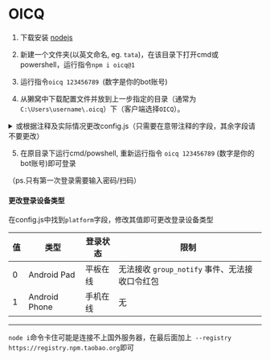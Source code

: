 # OICQ

1. 下载安装 [nodejs](https://nodejs.org/)

2. 新建一个文件夹(以英文命名, eg. `tata`)，在该目录下打开cmd或powershell，运行指令`npm i oicq@1`

3. 运行指令`oicq 123456789 `(数字是你的bot账号)

4. 从獭窝中下载配置文件并放到上一步指定的目录（通常为`C:\Users\username\.oicq`）下（客户端选择`OICQ`）。

<details><summary>或根据注释及实际情况更改config.js（只需要在意带注释的字段，其余字段请不要更改）</summary>

```javascript
"use strict";
// 此文件必须名为config.js才能生效哦

module.exports = {

    //通用配置
    general: {
        platform:           1,       //1:安卓手机 2:aPad 3:安卓手表 4:MacOS 5:iPad
        log_level:          "info",  //日志等级，可选：trace,debug,info,warn,error,mark
        use_cqhttp_notice:  false,
    
        host:               "0.0.0.0",
        port:               5700,
        use_http:           false,
        use_ws:             false,
        access_token:       "",         //访问密钥, 即申请獭獭时的token
        secret:             "",         //访问密钥, 即申请獭獭时的token
        post_timeout:       30,
        post_message_format:"array",
        enable_cors:        false,      
        enable_heartbeat:   false,      //是否启用心跳
        heartbeat_interval: 15000,      //心跳间隔(毫秒)
        rate_limit_interval:500,        
        event_filter:       "", 
        post_url: [ 
            
        ],
        ws_reverse_url: [ // 
        // 反向WS Universal 地址
        // 主窝：ws://xn--v9x.net/ws
      	// 笔窝：ws://bot.pencilss.top/ws/
      	// 风窝：wss://botapi.dead-war.cn:443/ws/
        ],
        ws_reverse_reconnect_interval: 3000, 
        ws_reverse_reconnect_on_code_1000: true, 
    },
    
    //每个账号的单独配置(用于覆盖通用配置) ← 通常无视，除非你有多个号使用这一客户端
    147258369: {
    
    },
};

```

</details>


   5. 在原目录下运行cmd/powshell, 重新运行指令 `oicq 123456789` (数字是你的bot账号)即可登录

   （ps.只有第一次登录需要输入密码/扫码）

#### 更改登录设备类型

在config.js中找到`platform`字段，修改其值即可更改登录设备类型


| 值   | 类型  | 登录状态 | 限制                                           |
| ---- | --------|----- | ---------------------------------------------- |
| 0    | Android Pad | 平板在线 | 无法接收 `group_notify` 事件、无法接收口令红包 |
| 1    | Android Phone| 手机在线 | 无                                             |

---



`node i`命令卡住可能是连接不上国外服务器，在最后面加上` --registry https://registry.npm.taobao.org`即可

